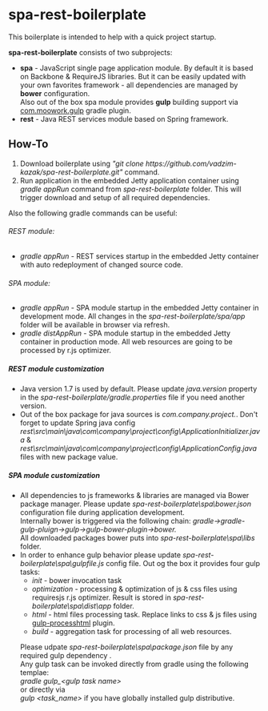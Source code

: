 # spa-rest-boilerplate
This boilerplate is intended to help with a quick project startup.<br/> 

<b>spa-rest-boilerplate</b> consists of two subprojects:<br/>
<ul>
<li><b>spa</b> - JavaScript single page application module. By default it is based on Backbone & RequireJS libraries. But it can be easily updated with your own favorites framework - all dependencies are managed by <b>bower</b> configuration.<br/> Also out of the box spa module provides <b>gulp</b> building support via <a href="https://github.com/srs/gradle-gulp-plugin">com.moowork.gulp</a> gradle plugin.</li>
<li><b>rest</b> - Java REST services module based on Spring framework.</li>
</ul>

<h2>How-To</h2>

<ol>
<li>Download boilerplate using <i>"git clone https://github.com/vadzim-kazak/spa-rest-boilerplate.git"</i> command.</li>
<li>Run application in the embedded Jetty application container using <i>gradle appRun</i> command from <i>spa-rest-boilerplate</i> folder. This will trigger download and setup of all required dependencies.</li>
</ol>

Also the following gradle commands can be useful:</br>

  <h6>REST module:</h6>
  <ul>
  <li><i>gradle appRun</i> - REST services startup in the embedded Jetty container with auto redeployment of changed source code.</li>
  </ul>
  <h6>SPA module:</h6>
  <ul>
  <li><i>gradle appRun</i> - SPA module startup in the embedded Jetty container in development mode. All changes in the <i>spa-rest-boilerplate/spa/app</i> folder will be available in browser via refresh.</li>
  <li><i>gradle distAppRun</i> - SPA module startup in the embedded Jetty container in production mode. All web resources are going to be processed by r.js optimizer.</li>
  </ul>

<h5>REST module customization</h5>
<ul>
  <li>Java version 1.7 is used by default. Please update <i>java.version</i> property in the <i>spa-rest-boilerplate/gradle.properties</i> file if you need another version.</li>
  <li>Out of the box package for java sources is <i>com.company.project.</i>. Don't forget to update Spring java config  <i>rest\src\main\java\com\company\project\config\ApplicationInitializer.java</i> & <i>rest\src\main\java\com\company\project\config\ApplicationConfig.java</i> files with new package value.</li>
</ul>

<h5>SPA module customization</h5>
<ul>
  <li>All dependencies to js frameworks & libraries are managed via Bower package manager. Please update <i>spa-rest-boilerplate\spa\bower.json</i> configuration file during application development.</br> Internally bower is triggered via the following chain: <i>gradle->gradle-gulp-pluign->gulp->gulp-bower-plugin->bower.</i></br> All downloaded packages bower puts into <i>spa-rest-boilerplate\spa\libs</i> folder.</li>
  <li>In order to enhance gulp behavior please update <i>spa-rest-boilerplate\spa\gulpfile.js</i> config file. Out og the box it provides four gulp tasks:</br>
  <ul>
    <li><i>init</i> - bower invocation task</li>
    <li><i>optimization</i> - processing & optimization of js & css files using requiresjs r.js optimizer. Result is stored in <i>spa-rest-boilerplate\spa\dist\app</i> folder.</li>
    <li><i>html</i> - html files processing task. Replace links to css & js files using <a href="https://github.com/Wildhoney/gulp-processhtml">gulp-processhtml</a> plugin.</li>
    <li><i>build</i> - aggregation task for processing of all web resources.</li>
  </ul>
  
  Please udpate <i>spa-rest-boilerplate\spa\package.json</i> file by any required gulp dependency .</br>
  Any gulp task can be invoked directly from gradle using the following templae:</br>
  <i>gradle gulp_&lt;gulp task name&gt;</i></br>
  or directly via</br>
  <i>gulp &lt;task_name&gt;</i> if you have globally installed gulp distributive.
  </li>
</ul>


